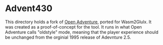 # Advent430

This directory holds a fork of [Open
Adventure](https://gitlab.com/esr/open-adventure), ported for Wasm2Glulx. It was
created as a proof-of-concept for the tool. It runs in what Open Adventure calls
"oldstyle" mode, meaning that the player experience should be unchanged from
the orginial 1995 release of Adevnture 2.5.
